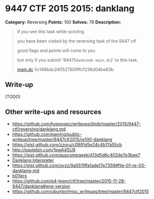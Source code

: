 # 9447 CTF 2015 2015: danklang

**Category:** Reversing
**Points:** 100
**Solves:** 78
**Description:**

>  if you see this task while scroling
>
>  you have been visited by the reversing task of the 9447 ctf
>
>  good flags and points will come to you
>
>  but only if you submit '9447{`dankcode main.dc`}' to this task.
>
> [main.dc](./main-5c146bdc240527609ffcf236d04be83b.dc)  5c146bdc240527609ffcf236d04be83b


## Write-up

(TODO)

## Other write-ups and resources

* <https://github.com/hypnosec/writeups/blob/master/2015/9447-ctf/reversing/danklang.md>
* <https://github.com/pwning/public-writeup/tree/master/9447ctf2015/re100-danklang>
* <https://gist.github.com/zzoru/c0991d5e24c4b17a55cb>
* <http://pastebin.com/1pwA4SU9>
* <https://gist.github.com/auscompgeek/d13d5d6c402de7e3bee7>
* [Danklang Interpreter](https://github.com/jfeng41/greentext)
* <https://gist.github.com/xyzz/9a5511ffa1ade17e7359#file-01-re-03-danklang-md>
* [b01lers](https://b01lers.net/challenges/9447%20CTF%202015/darklang/79/)
* <https://github.com/p4-team/ctf/tree/master/2015-11-28-9447/danklang#eng-version>
* <https://github.com/ubuntor/misc_writeups/tree/master/9447ctf2015>
